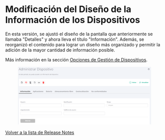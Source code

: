 # Modificación del Diseño de la Información de los Dispositivos

En esta versión, se ajustó el diseño de la pantalla que anteriormente se llamaba "Detalles" y ahora lleva el título "Información". Además, se reorganizó el contenido para lograr un diseño más organizado y permitir la adición de la mayor cantidad de información posible.

Más información en la sección [Opciones de Gestión de Dispositivos](../../portal/dispositivos/lista-de-dispositivos/opciones-de-administracion-de-dispositivos-1.md).

<figure><img src="../../.gitbook/assets/image (272).png" alt=""><figcaption></figcaption></figure>

[Volver a la lista de Release Notes](broken-reference)
